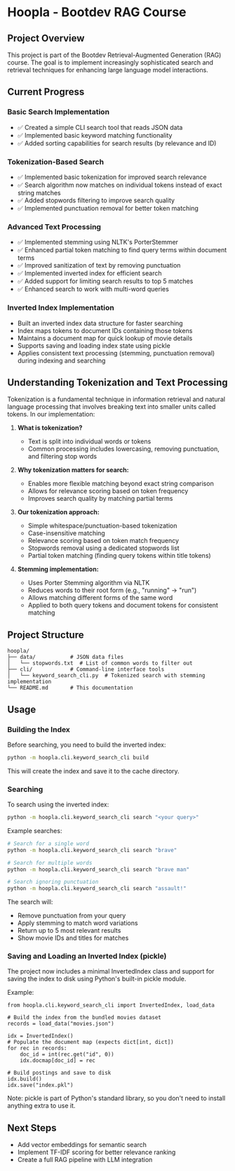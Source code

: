 # Hoopla - Bootdev RAG Course

## Project Overview
This project is part of the Bootdev Retrieval-Augmented Generation (RAG) course. The goal is to implement increasingly sophisticated search and retrieval techniques for enhancing large language model interactions.

## Current Progress

### Basic Search Implementation
- ✅ Created a simple CLI search tool that reads JSON data
- ✅ Implemented basic keyword matching functionality
- ✅ Added sorting capabilities for search results (by relevance and ID)

### Tokenization-Based Search
- ✅ Implemented basic tokenization for improved search relevance
- ✅ Search algorithm now matches on individual tokens instead of exact string matches
- ✅ Added stopwords filtering to improve search quality
- ✅ Implemented punctuation removal for better token matching

### Advanced Text Processing
- ✅ Implemented stemming using NLTK's PorterStemmer
- ✅ Enhanced partial token matching to find query terms within document terms
- ✅ Improved sanitization of text by removing punctuation
- ✅ Implemented inverted index for efficient search
- ✅ Added support for limiting search results to top 5 matches
- ✅ Enhanced search to work with multi-word queries

### Inverted Index Implementation
- Built an inverted index data structure for faster searching
- Index maps tokens to document IDs containing those tokens
- Maintains a document map for quick lookup of movie details
- Supports saving and loading index state using pickle
- Applies consistent text processing (stemming, punctuation removal) during indexing and searching

## Understanding Tokenization and Text Processing

Tokenization is a fundamental technique in information retrieval and natural language processing that involves breaking text into smaller units called tokens. In our implementation:

1. **What is tokenization?**
   - Text is split into individual words or tokens
   - Common processing includes lowercasing, removing punctuation, and filtering stop words

2. **Why tokenization matters for search:**
   - Enables more flexible matching beyond exact string comparison
   - Allows for relevance scoring based on token frequency
   - Improves search quality by matching partial terms

3. **Our tokenization approach:**
   - Simple whitespace/punctuation-based tokenization
   - Case-insensitive matching
   - Relevance scoring based on token match frequency
   - Stopwords removal using a dedicated stopwords list
   - Partial token matching (finding query tokens within title tokens)

4. **Stemming implementation:**
   - Uses Porter Stemming algorithm via NLTK
   - Reduces words to their root form (e.g., "running" → "run")
   - Allows matching different forms of the same word
   - Applied to both query tokens and document tokens for consistent matching

## Project Structure
```
hoopla/
├── data/           # JSON data files
│   └── stopwords.txt  # List of common words to filter out
├── cli/            # Command-line interface tools
│   └── keyword_search_cli.py  # Tokenized search with stemming implementation
└── README.md       # This documentation
```

## Usage

### Building the Index
Before searching, you need to build the inverted index:
```bash
python -m hoopla.cli.keyword_search_cli build
```
This will create the index and save it to the cache directory.

### Searching
To search using the inverted index:
```bash
python -m hoopla.cli.keyword_search_cli search "<your query>"
```

Example searches:
```bash
# Search for a single word
python -m hoopla.cli.keyword_search_cli search "brave"

# Search for multiple words
python -m hoopla.cli.keyword_search_cli search "brave man"

# Search ignoring punctuation
python -m hoopla.cli.keyword_search_cli search "assault!"
```

The search will:
- Remove punctuation from your query
- Apply stemming to match word variations
- Return up to 5 most relevant results
- Show movie IDs and titles for matches

### Saving and Loading an Inverted Index (pickle)
The project now includes a minimal InvertedIndex class and support for saving the index to disk using Python's built-in pickle module.

Example:
```
from hoopla.cli.keyword_search_cli import InvertedIndex, load_data

# Build the index from the bundled movies dataset
records = load_data("movies.json")

idx = InvertedIndex()
# Populate the document map (expects dict[int, dict])
for rec in records:
    doc_id = int(rec.get("id", 0))
    idx.docmap[doc_id] = rec

# Build postings and save to disk
idx.build()
idx.save("index.pkl")
```

Note: pickle is part of Python's standard library, so you don't need to install anything extra to use it.

## Next Steps
- Add vector embeddings for semantic search
- Implement TF-IDF scoring for better relevance ranking
- Create a full RAG pipeline with LLM integration
